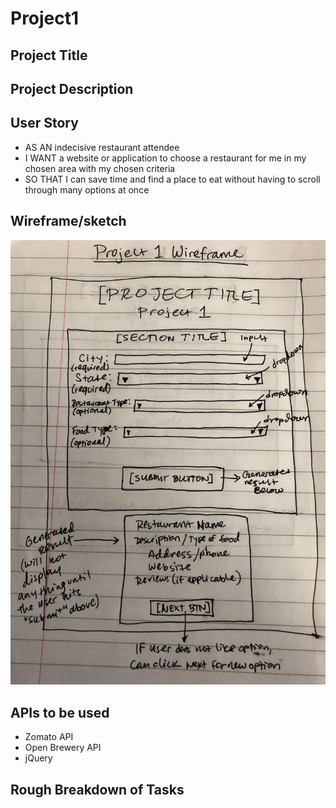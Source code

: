 # Project1

## Project Title

## Project Description

## User Story
* AS AN indecisive restaurant attendee
* I WANT a website or application to choose a restaurant for me in my chosen area with my chosen criteria
* SO THAT I can save time and find a place to eat without having to scroll through many options at once

## Wireframe/sketch
![Screenshot](Proj_1_Wireframe.jpg)

## APIs to be used
* Zomato API 
* Open Brewery API 
* jQuery

## Rough Breakdown of Tasks

